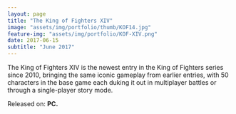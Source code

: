 ```yaml
---
layout: page
title: "The King of Fighters XIV"
image: "assets/img/portfolio/thumb/KOF14.jpg"
feature-img: "assets/img/portfolio/KOF-XIV.png"
date: 2017-06-15
subtitle: "June 2017"
---
```


The King of Fighters XIV is the newest entry in the King of Fighters series since 2010,
bringing the same iconic gameplay from earlier entries, with 50 characters in the base game each duking it out in multiplayer battles or through a single-player story mode.

Released on: **PC.**